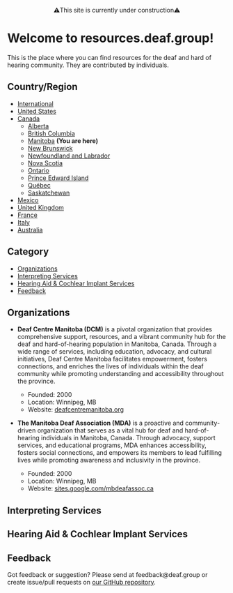 <p style="text-align: center;">⚠️This site is currently under construction⚠️</p>

# Welcome to resources.deaf.group!
This is the place where you can find resources for the deaf and hard of hearing community. They are contributed by individuals.

## Country/Region

- [International]({{site.baseurl}}/)
- [United States]({{site.baseurl}}/unitedstates)
- [Canada]({{site.baseurl}}/canada)
   - [Alberta]({{site.baseurl}}/canada/alberta)
   - [British Columbia]({{site.baseurl}}/canada/britishcolumbia)
   - [Manitoba]({{site.baseurl}}/canada/manitoba) **(You are here)**
   - [New Brunswick]({{site.baseurl}}/canada/newbrunswick)
   - [Newfoundland and Labrador]({{site.baseurl}}/canada/newfoundlandandlabrador)
   - [Nova Scotia]({{site.baseurl}}/canada/novascotia)
   - [Ontario]({{site.baseurl}}/canada/ontario)
   - [Prince Edward Island]({{site.baseurl}}/canada/princeedwardisland)
   - [Québec]({{site.baseurl}}/canada/quebec)
   - [Saskatchewan]({{site.baseurl}}/canada/saskatchewan)
- [Mexico]({{site.baseurl}}/mexico)
- [United Kingdom]({{site.baseurl}}/unitedkingdom)
- [France]({{site.baseurl}}/france)
- [Italy]({site.baseurl}}/italy)
- [Australia]({{site.baseurl}}/australia)

## Category

- [Organizations](#organizations)
- [Interpreting Services](#interpreting-services)
- [Hearing Aid & Cochlear Implant Services](#hearing-aid-&-cochlear-impant-services)
- [Feedback](#feedback)

## Organizations

- **Deaf Centre Manitoba (DCM)** is a pivotal organization that provides comprehensive support, resources, and a vibrant community hub for the deaf and hard-of-hearing population in Manitoba, Canada. Through a wide range of services, including education, advocacy, and cultural initiatives, Deaf Centre Manitoba facilitates empowerment, fosters connections, and enriches the lives of individuals within the deaf community while promoting understanding and accessibility throughout the province.
  - Founded: 2000
  - Location: Winnipeg, MB
  - Website: [deafcentremanitoba.org](http://deafcentremanitoba.org/)

- **The Manitoba Deaf Association (MDA)** is a proactive and community-driven organization that serves as a vital hub for deaf and hard-of-hearing individuals in Manitoba, Canada. Through advocacy, support services, and educational programs, MDA enhances accessibility, fosters social connections, and empowers its members to lead fulfilling lives while promoting awareness and inclusivity in the province.
  - Founded: 2000
  - Location: Winnipeg, MB
  - Website: [sites.google.com/mbdeafassoc.ca](https://sites.google.com/mbdeafassoc.ca/manitobadeafassociation/home)

## Interpreting Services

## Hearing Aid & Cochlear Implant Services

## Feedback
Got feedback or suggestion? Please send at <!-- fsdvwqs -->feed<!-- asdzxcwqe -->back<!-- zndoasdifg -->@<!-- dsafasdf  -->deaf.<!-- bncjdhsatuy -->group or create issue/pull requests on [our GitHub repository](https://github.com/BatteryDie/resources.deaf.group).